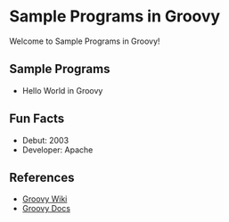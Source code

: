 # Sample Programs in Groovy

Welcome to Sample Programs in Groovy!

## Sample Programs

- Hello World in Groovy

## Fun Facts

- Debut: 2003
- Developer: Apache

## References

- [Groovy Wiki](https://en.wikipedia.org/wiki/Groovy_(programming_language))
- [Groovy Docs](http://groovy-lang.org/)
